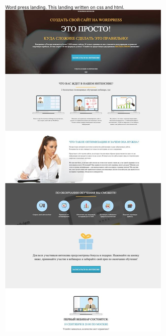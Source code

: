Word press landing.
This landing written on css and html.
![alt text](https://github.com/berpress/word_press_landing/blob/main/src/img/landing.jpg?raw=true)

